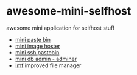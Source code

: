 # awesome-mini-selfhost
awesome mini application for selfhost stuff


* [mini paste bin](https://github.com/blackout314/minimalist-web-notepad/)
* [mini image hoster](https://github.com/blackout314/mini-images-hoster)
* [mini ssh pastebin](https://github.com/blackout314/tinysprunge.us)
* [mini db admin - adminer](https://www.adminer.org/)
* [imf](https://github.com/misterunknown/ifm) improved file manager
